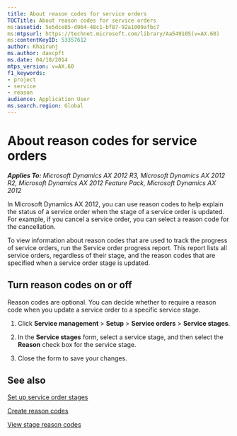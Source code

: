 ```yaml
---
title: About reason codes for service orders
TOCTitle: About reason codes for service orders
ms:assetid: 5e5dce85-d964-48c1-bf87-92a1009afbc7
ms:mtpsurl: https://technet.microsoft.com/library/Aa549105(v=AX.60)
ms:contentKeyID: 53357612
author: Khairunj
ms.author: daxcpft
ms.date: 04/18/2014
mtps_version: v=AX.60
f1_keywords:
- project
- service
- reason
audience: Application User
ms.search.region: Global
---
```


# About reason codes for service orders 


_**Applies To:** Microsoft Dynamics AX 2012 R3, Microsoft Dynamics AX 2012 R2, Microsoft Dynamics AX 2012 Feature Pack, Microsoft Dynamics AX 2012_

In Microsoft Dynamics AX 2012, you can use reason codes to help explain the status of a service order when the stage of a service order is updated. For example, if you cancel a service order, you can select a reason code for the cancellation.

To view information about reason codes that are used to track the progress of service orders, run the Service order progress report. This report lists all service orders, regardless of their stage, and the reason codes that are specified when a service order stage is updated.

## Turn reason codes on or off

Reason codes are optional. You can decide whether to require a reason code when you update a service order to a specific service stage.

1.  Click **Service management** \> **Setup** \> **Service orders** \> **Service stages**.

2.  In the **Service stages** form, select a service stage, and then select the **Reason** check box for the service stage.

3.  Close the form to save your changes.

## See also

[Set up service order stages](set-up-service-order-stages.md)

[Create reason codes](create-reason-codes.md)

[View stage reason codes](view-stage-reason-codes.md)

  


